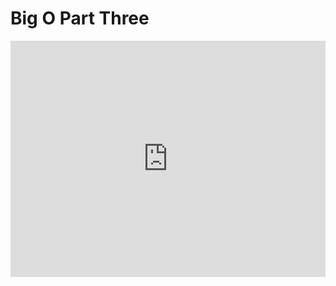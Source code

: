 # Big O Part Three

<div style="padding:75% 0 0 0;position:relative;"><iframe src="https://player.vimeo.com/video/811003592?h=d84c13ed3d&amp;badge=0&amp;autopause=0&amp;player_id=0&amp;app_id=58479" frameborder="0" allow="autoplay; fullscreen; picture-in-picture" allowfullscreen style="position:absolute;top:0;left:0;width:100%;height:100%;" title="Big O Part 3"></iframe></div>
